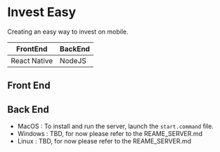 # Invest Easy

Creating an easy way to invest on mobile.


|FrontEnd|BackEnd|
|---|---|
|React Native | NodeJS|

## Front End

## Back End

* MacOS : To install and run the server, launch the `start.command` file.
* Windows : TBD, for now please refer to the REAME_SERVER.md
* Linux : TBD, for now please refer to the REAME_SERVER.md
